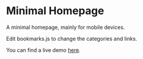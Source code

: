 # Minimal Homepage
A minimal homepage, mainly for mobile devices.

Edit bookmarks.js to change the categories and links.

You can find a live demo [here](https://mehmetmalli.com.tr/minimal-homepage).

